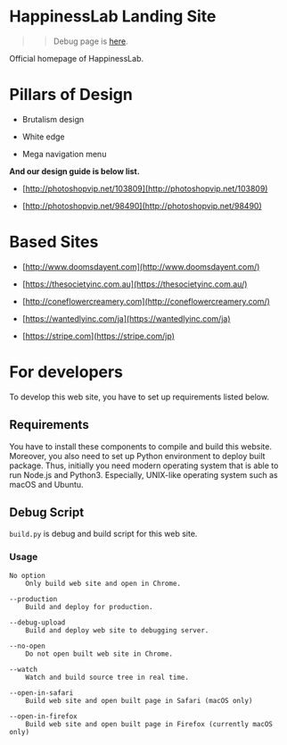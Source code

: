 # HappinessLab Landing Site

>> Debug page is [here](http://hplab2test0page.uijin.com/).

Official homepage of HappinessLab.

# Pillars of Design

- Brutalism design

- White edge

- Mega navigation menu

**And our design guide is below list.**

- [http://photoshopvip.net/103809](http://photoshopvip.net/103809)

- [http://photoshopvip.net/98490](http://photoshopvip.net/98490)

# Based Sites

- [http://www.doomsdayent.com](http://www.doomsdayent.com/)

- [https://thesocietyinc.com.au](https://thesocietyinc.com.au/)

- [http://coneflowercreamery.com](http://coneflowercreamery.com/)

- [https://wantedlyinc.com/ja](https://wantedlyinc.com/ja)

- [https://stripe.com](https://stripe.com/jp)


# For developers

To develop this web site, you have to set up requirements listed below.

## Requirements

You have to install these components to compile and build this website.
Moreover, you also need to set up Python environment to deploy built package.
Thus, initially you need modern operating system that is able to run Node.js and Python3.
Especially, UNIX-like operating system such as macOS and Ubuntu.


## Debug Script

`build.py` is debug and build script for this web site.

### Usage
```
No option
    Only build web site and open in Chrome.

--production
    Build and deploy for production.

--debug-upload
    Build and deploy web site to debugging server.

--no-open
    Do not open built web site in Chrome.

--watch
    Watch and build source tree in real time.

--open-in-safari
    Build web site and open built page in Safari (macOS only)

--open-in-firefox
    Build web site and open built page in Firefox (currently macOS only)
```
